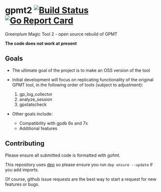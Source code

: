 
# gpmt2  [![Build Status](https://travis-ci.org/pivotal-gss/gpmt2.svg?branch=master)](https://travis-ci.org/pivotal-gss/gpmt2)  [![Go Report Card](https://goreportcard.com/badge/github.com/pivotal-gss/gpmt2)](https://goreportcard.com/report/github.com/pivotal-gss/gpmt2)
Greenplum Magic Tool 2 - open source rebuild of GPMT

**The code does not work at present**

## Goals

- The ultimate goal of the project is to make an OSS version of the tool
- Initial development will focus on replicating functionality of the original GPMT tool, in the following order of tools (subject to adjustment):
  1. gp_log_collector
  2. analyze_session
  3. gpstatscheck
  
  
- Other goals include:
  - Compatibility with gpdb 6x and 7x
  - Additional features
  

## Contributing

Please ensure all submitted code is formatted with gofmt. 

This repository uses [dep](https://github.com/golang/dep) so please ensure you run `dep ensure --update` if you add imports. 

Of course, github issue requests are the best way to start a request for new features or bugs.
